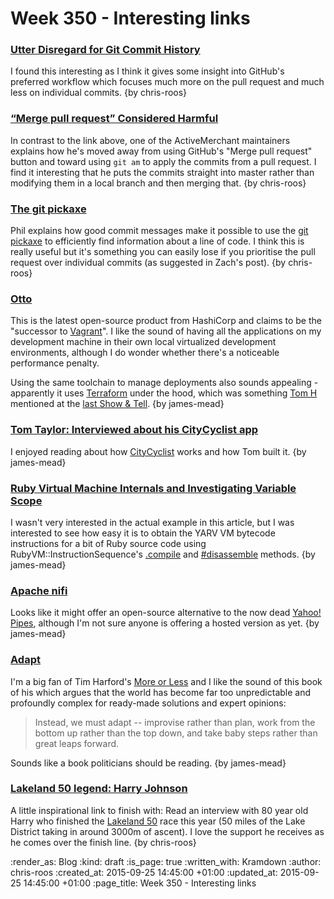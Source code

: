 Week 350 - Interesting links
============================

### [Utter Disregard for Git Commit History](http://zachholman.com/posts/git-commit-history/)

I found this interesting as I think it gives some insight into GitHub's preferred workflow which focuses much more on the pull request and much less on individual commits. {by chris-roos}


### [“Merge pull request” Considered Harmful](http://blog.spreedly.com/2014/06/24/merge-pull-request-considered-harmful/)

In contrast to the link above, one of the ActiveMerchant maintainers explains how he's moved away from using GitHub's "Merge pull request" button and toward using `git am` to apply the commits from a pull request. I find it interesting that he puts the commits straight into master rather than modifying them in a local branch and then merging that. {by chris-roos}


### [The git pickaxe](http://www.philandstuff.com/2014/02/09/git-pickaxe.html)

Phil explains how good commit messages make it possible to use the [git pickaxe][git-pickaxe] to efficiently find information about a line of code. I think this is really useful but it's something you can easily lose if you prioritise the pull request over individual commits (as suggested in Zach's post). {by chris-roos}


### [Otto](https://ottoproject.io/)

This is the latest open-source product from HashiCorp and claims to be the "successor to [Vagrant][]". I like the sound of having all the applications on my development machine in their own local virtualized development environments, although I do wonder whether there's a noticeable performance penalty.

Using the same toolchain to manage deployments also sounds appealing - apparently it uses [Terraform][] under the hood, which was something [Tom H][] mentioned at the [last Show & Tell][]. {by james-mead}


### [Tom Taylor: Interviewed about his CityCyclist app](http://pages.rapha.cc/survey/tom-taylor)

I enjoyed reading about how [CityCyclist][] works and how Tom built it. {by james-mead}


### [Ruby Virtual Machine Internals and Investigating Variable Scope](http://techblog.shutl.com/2015/09/ruby-virtual-machine-internals-and-investigating-variable-scope/)

I wasn't very interested in the actual example in this article, but I was interested to see how easy it is to obtain the YARV VM bytecode instructions for a bit of Ruby source code using RubyVM::InstructionSequence's [.compile](http://ruby-doc.org/core-2.2.3/RubyVM/InstructionSequence.html#method-c-compile) and [#disassemble](http://ruby-doc.org/core-2.2.3/RubyVM/InstructionSequence.html#method-i-disassemble) methods. {by james-mead}


### [Apache nifi](https://nifi.apache.org/)

Looks like it might offer an open-source alternative to the now dead [Yahoo! Pipes][], although I'm not sure anyone is offering a hosted version as yet. {by james-mead}


### [Adapt](http://timharford.com/books/adapt/)

I'm a big fan of Tim Harford's [More or Less][] and I like the sound of this book of his which argues that the world has become far too unpredictable and profoundly complex for ready-made solutions and expert opinions:

> Instead, we must adapt -- improvise rather than plan, work from the bottom up rather than the top down, and take baby steps rather than great leaps forward.

Sounds like a book politicians should be reading. {by james-mead}


### [Lakeland 50 legend: Harry Johnson](http://www.montane.co.uk/news/montane-lakeland-100-50-lakelandlegend-harry-johnson)

A little inspirational link to finish with: Read an interview with 80 year old Harry who finished the [Lakeland 50][lakeland-50] race this year (50 miles of the Lake District taking in around 3000m of ascent). I love the support he receives as he comes over the finish line. {by chris-roos}


[git-pickaxe]: https://www.kernel.org/pub/software/scm/git/docs/gitdiffcore.html#_diffcore_pickaxe_for_detecting_addition_deletion_of_specified_string
[lakeland-50]: http://www.lakeland100.com/the-lakeland-50
[Pragmatic Bookshelf]: https://pragprog.com/
[Vagrant]: https://www.vagrantup.com/
[Terraform]: https://terraform.io/
[CityCyclist]: http://www.citycyclistapp.com/
[Yahoo! Pipes]: https://nifi.apache.org/
[More or Less]: http://www.bbc.co.uk/programmes/b006qshd
[Tom H]: http://www.thattommyhall.com/
[last Show & Tell]: /show-and-tell-16


:render_as: Blog
:kind: draft
:is_page: true
:written_with: Kramdown
:author: chris-roos
:created_at: 2015-09-25 14:45:00 +01:00
:updated_at: 2015-09-25 14:45:00 +01:00
:page_title: Week 350 - Interesting links
